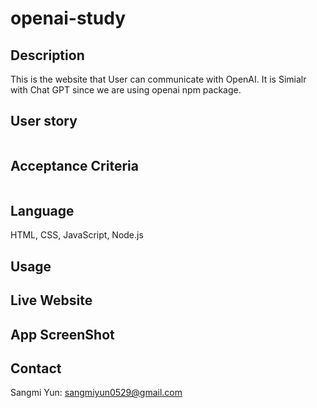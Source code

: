 # openai-study
## Description 
This is the website that User can communicate with OpenAI. 
It is Simialr with Chat GPT since we are using openai npm package. 

## User story 

```

```

## Acceptance Criteria

```

```

## Language

HTML, CSS, JavaScript, Node.js

## Usage 



## Live Website



## App ScreenShot


## Contact 

Sangmi Yun: sangmiyun0529@gmail.com
